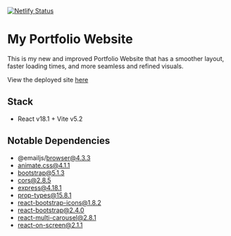 [![Netlify Status](https://api.netlify.com/api/v1/badges/075cb6b3-5034-43fa-aec6-017a6518dcb5/deploy-status)](https://app.netlify.com/sites/anvayb/deploys)

# My Portfolio Website
This is my new and improved Portfolio Website that has a smoother layout, faster loading times, and more seamless and refined visuals.

View the deployed site [here](https://anvayb.netlify.app/)

## Stack
- React v18.1 + Vite v5.2
## Notable Dependencies
- @emailjs/browser@4.3.3
- animate.css@4.1.1
- bootstrap@5.1.3
- cors@2.8.5
- express@4.18.1
- prop-types@15.8.1
- react-bootstrap-icons@1.8.2
- react-bootstrap@2.4.0
- react-multi-carousel@2.8.1
- react-on-screen@2.1.1